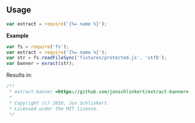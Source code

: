 ## Usage

```js
var extract = require('{%= name %}');
```

**Example**

```js
var fs = require('fs');
var extract = require('{%= name %}');
var str = fs.readFileSync('fixtures/protected.js', 'utf8');
var banner = exract(str);
```

Results in:

```js
/*!
 * extract-banner <https://github.com/jonschlinkert/extract-banner>
 *
 * Copyright (c) 2016, Jon Schlinkert.
 * Licensed under the MIT license.
 */
```
